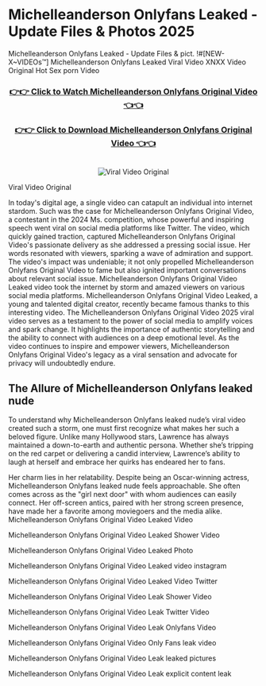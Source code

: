 # Michelleanderson Onlyfans Leaked - Update Files & Photos 2025

Michelleanderson Onlyfans Leaked - Update Files & pict. !#[NEW-X~VIDEOs™] Michelleanderson Onlyfans Leaked Viral Video XNXX Video Original Hot Sex porn Video
<br>
<div align="center">
<h3><a href="https://links2leaks.com?utm_source=michelleanderson&utm_medium=gitlong" rel="nofollow">👉👉 Click to Watch Michelleanderson Onlyfans Original Video 👈👈</a></h3>
<h3><a href="https://links2leaks.com?utm_source=michelleanderson&utm_medium=gitlong" rel="nofollow">👉👉 Click to Download Michelleanderson Onlyfans Original Video 👈👈</a></h3>
<br>
<a href="https://links2leaks.com?utm_source=michelleanderson&utm_medium=gitlong" rel="nofollow"><img src="https://i.ibb.co/Gkj2r4b/banner.png" alt="Viral Video Original" style="max-width: 100%; display: inline-block;" data-target="animated-image.originalImage"></a>
</div>

Viral Video Original

In today's digital age, a single video can catapult an individual into internet stardom. Such was the case for Michelleanderson Onlyfans Original Video, a contestant in the 2024 Ms. competition, whose powerful and inspiring speech went viral on social media platforms like Twitter.
The video, which quickly gained traction, captured Michelleanderson Onlyfans Original Video's passionate delivery as she addressed a pressing social issue. Her words resonated with viewers, sparking a wave of admiration and support. The video's impact was undeniable; it not only propelled Michelleanderson Onlyfans Original Video to fame but also ignited important conversations about relevant social issue.
Michelleanderson Onlyfans Original Video Leaked video took the internet by storm and amazed viewers on various social media platforms. Michelleanderson Onlyfans Original Video Leaked, a young and talented digital creator, recently became famous thanks to this interesting video.
The Michelleanderson Onlyfans Original Video 2025 viral video serves as a testament to the power of social media to amplify voices and spark change. It highlights the importance of authentic storytelling and the ability to connect with audiences on a deep emotional level. As the video continues to inspire and empower viewers, Michelleanderson Onlyfans Original Video's legacy as a viral sensation and advocate for privacy will undoubtedly endure.

<h2>The Allure of Michelleanderson Onlyfans leaked nude</h2>


To understand why Michelleanderson Onlyfans leaked nude’s viral video created such a storm, one must first recognize what makes her such a beloved figure. Unlike many Hollywood stars, Lawrence has always maintained a down-to-earth and authentic persona. Whether she’s tripping on the red carpet or delivering a candid interview, Lawrence’s ability to laugh at herself and embrace her quirks has endeared her to fans.

Her charm lies in her relatability. Despite being an Oscar-winning actress, Michelleanderson Onlyfans leaked nude feels approachable. She often comes across as the "girl next door" with whom audiences can easily connect. Her off-screen antics, paired with her strong screen presence, have made her a favorite among moviegoers and the media alike.
Michelleanderson Onlyfans Original Video Leaked Video

Michelleanderson Onlyfans Original Video Leaked Shower Video

Michelleanderson Onlyfans Original Video Leaked Photo

Michelleanderson Onlyfans Original Video Leaked video instagram

Michelleanderson Onlyfans Original Video Leaked Video Twitter

Michelleanderson Onlyfans Original Video Leak Shower Video

Michelleanderson Onlyfans Original Video Leak Twitter Video

Michelleanderson Onlyfans Original Video Leak Onlyfans Video

Michelleanderson Onlyfans Original Video Only Fans leak video

Michelleanderson Onlyfans Original Video Leak leaked pictures

Michelleanderson Onlyfans Original Video Leak explicit content leak